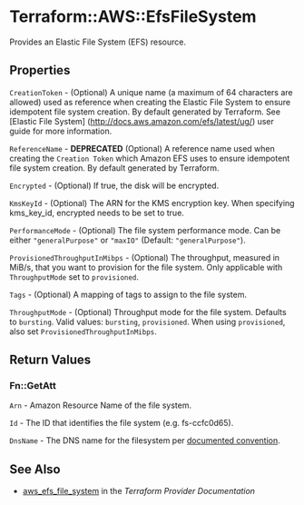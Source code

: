 # Terraform::AWS::EfsFileSystem

Provides an Elastic File System (EFS) resource.

## Properties

`CreationToken` - (Optional) A unique name (a maximum of 64 characters are allowed) used as reference when creating the Elastic File System to ensure idempotent file system creation. By default generated by Terraform. See [Elastic File System] (http://docs.aws.amazon.com/efs/latest/ug/) user guide for more information.

`ReferenceName` - **DEPRECATED** (Optional) A reference name used when creating the `Creation Token` which Amazon EFS uses to ensure idempotent file system creation. By default generated by Terraform.

`Encrypted` - (Optional) If true, the disk will be encrypted.

`KmsKeyId` - (Optional) The ARN for the KMS encryption key. When specifying kms_key_id, encrypted needs to be set to true.

`PerformanceMode` - (Optional) The file system performance mode. Can be either `"generalPurpose"` or `"maxIO"` (Default: `"generalPurpose"`).

`ProvisionedThroughputInMibps` - (Optional) The throughput, measured in MiB/s, that you want to provision for the file system. Only applicable with `ThroughputMode` set to `provisioned`.

`Tags` - (Optional) A mapping of tags to assign to the file system.

`ThroughputMode` - (Optional) Throughput mode for the file system. Defaults to `bursting`. Valid values: `bursting`, `provisioned`. When using `provisioned`, also set `ProvisionedThroughputInMibps`.


## Return Values

### Fn::GetAtt

`Arn` - Amazon Resource Name of the file system.

`Id` - The ID that identifies the file system (e.g. fs-ccfc0d65).

`DnsName` - The DNS name for the filesystem per [documented convention](http://docs.aws.amazon.com/efs/latest/ug/mounting-fs-mount-cmd-dns-name.html).

## See Also

* [aws_efs_file_system](https://www.terraform.io/docs/providers/aws/r/efs_file_system.html) in the _Terraform Provider Documentation_